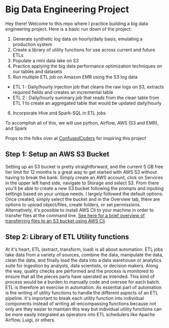 # Big Data Engineering Project
Hey there! Welcome to this repo where I practice building a big data engineering project. Here is a basic run down of the project:

1. Generate synthetic log data on hourly/daily basis, emulating a production system
2. Create a library of utility functions for use across current and future ETLs
3. Populate a mini data lake on S3 
4. Practice applying the big data performance optimization techniques on our tables and datasets
5. Run multiple ETL job on Amazon EMR using the S3 log data
  * ETL 1 : Daily/hourly injection job that cleans the raw logs on S3, extracts required fields and creates an incremental table
  * ETL 2 : Daily/hourly summary job that reads from the clean table from ETL 1 to create an aggregated table that would be updated daily/hourly
6. Incorporate Hive and Spark-SQL in ETL jobs

To accomplish all of this, we will use python, Airflow, AWS (S3 and EMR), and Spark



Props to the folks over at [ConfusedCoders](https://confusedcoders.com/) for inspiring this project


## Step 1: Setup an AWS S3 Bucket
Setting up an S3 bucket is pretty straightforward, and the current 5 GB free tier limit for 12 months is a great way to get started with AWS S3 without having to break the bank. Simply create an AWS account, click on Services in the upper left hand side, navigate to Storage and select S3. From there you'll be able to create a new S3 bucket following the prompts and inputing settings based on your unique needs. I largely followed the default options. Once created, simply select the bucket and in the Overview tab, there are options to upload object/files, create folders, or set permissions. Alternatively, it's possible to install AWS Cli to your machine in order to transfer files at the command line. [See here for a brief overview of transferring files to an S3 bucket using AWS Cli](https://confusedcoders.com/data-engineering/how-to-copy-kaggle-data-to-amazon-s3).

## Step 2: Library of ETL Utility functions
At it's heart, ETL (extract, transform, load) is all about automation. ETL jobs take data from a variety of sources, combine the data, manipulate the data, clean the data, and finally load the data into a data warehouse or analytics suite for ingestion by analysts, data scientists, or decision makers. Along the way, quality checks are performed and the process is monitored to ensure that all the pieces parts have operated as intended. This kind of process would be a burden to manually code and oversee for each batch. ETL is therefore an exercise in automation. As essential part of automation is the writing of utility functions to handle the different aspects of an ETL pipeline. It's important to break each utility function into individual components instead of writing all-encompassing functions because not only are they easier to maintain this way but individual utility functions can be more easily integrated as operators into ETL schedulers like Apache Airflow, Luigi, or others. 
